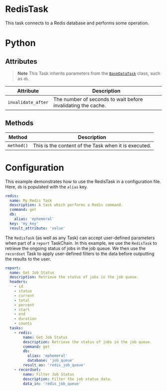 # RedisTask
This task connects to a Redis database and performs some operation.

# Python
## Attributes

> **Note** This Task inherits parameters from the [`BaseDataTask`](base_data.md#the-db-attribute) class, such as `db`.

| Attribute          | Description                                                  |
|--------------------|--------------------------------------------------------------|
| `invalidate_after` | The number of seconds to wait before invalidating the cache. |

## Methods
| Method      | Description                                           |
|-------------|-------------------------------------------------------|
| `method()`  | This is the content of the Task when it is executed.  |

# Configuration
This example demonstrates how to use the RedisTask in a configuration file. Here, `db` is populated with the `alias` key.

```yaml
redis:
  name: My Redis Task
  description: A task which performs a Redis command.
  command: get
  db:
    alias: 'ephemeral'
  key: 'my_key'
  result_attribute: 'value'
```

The `RedisTask` (as well as any Task) can accept user-defined parameters when part of a `report` TaskChain. In this example,
we use the `RedisTask` to retrieve the ongoing status of jobs in the job queue. We then use the `recordset` Task to
apply user-defined filters to the data before outputting the results to the user.

```yaml
report:
  name: Get Job Status
  description: Retrieve the status of jobs in the job queue.
  headers:
    - id
    - status
    - current
    - total
    - percent
    - start
    - end
    - duration
    - counts
  tasks:
    - redis:
        name: Get Job Status
        description: Retrieve the status of jobs in the job queue.
        command: get
        db:
          alias: 'ephemeral'
          database: 'job_queue'
        result_as: 'redis_job_queue'
    - recordset:
        name: Filter Job Status
        description: Filter the job status data.
        data_in: 'redis_job_queue'

```